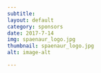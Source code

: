 ```yaml
---
subtitle:
layout: default
category: sponsors
date: 2017-7-14
img: spaenaur_logo.jpg
thumbnail: spaenaur_logo.jpg
alt: image-alt 

---
```



